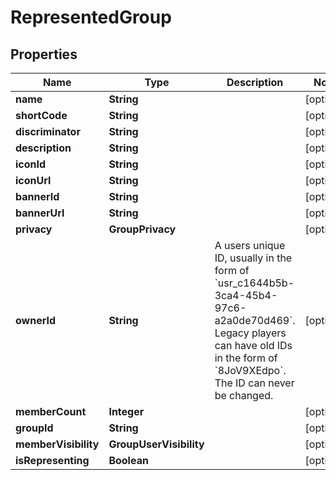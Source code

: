 

# RepresentedGroup


## Properties

| Name | Type | Description | Notes |
|------------ | ------------- | ------------- | -------------|
|**name** | **String** |  |  [optional] |
|**shortCode** | **String** |  |  [optional] |
|**discriminator** | **String** |  |  [optional] |
|**description** | **String** |  |  [optional] |
|**iconId** | **String** |  |  [optional] |
|**iconUrl** | **String** |  |  [optional] |
|**bannerId** | **String** |  |  [optional] |
|**bannerUrl** | **String** |  |  [optional] |
|**privacy** | **GroupPrivacy** |  |  [optional] |
|**ownerId** | **String** | A users unique ID, usually in the form of &#x60;usr_c1644b5b-3ca4-45b4-97c6-a2a0de70d469&#x60;. Legacy players can have old IDs in the form of &#x60;8JoV9XEdpo&#x60;. The ID can never be changed. |  [optional] |
|**memberCount** | **Integer** |  |  [optional] |
|**groupId** | **String** |  |  [optional] |
|**memberVisibility** | **GroupUserVisibility** |  |  [optional] |
|**isRepresenting** | **Boolean** |  |  [optional] |



